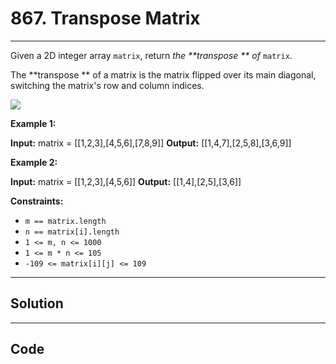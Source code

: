 # 867. Transpose Matrix

---

Given a 2D integer array `matrix`, return _the **transpose ** of_ `matrix`.

The **transpose ** of a matrix is the matrix flipped over its main diagonal, switching the matrix's row and column indices.

![](https://assets.leetcode.com/uploads/2021/02/10/hint_transpose.png)

 

**Example 1:**


**Input:** matrix = [[1,2,3],[4,5,6],[7,8,9]]
**Output:** [[1,4,7],[2,5,8],[3,6,9]]


**Example 2:**


**Input:** matrix = [[1,2,3],[4,5,6]]
**Output:** [[1,4],[2,5],[3,6]]


 

**Constraints:**

  * `m == matrix.length`
  * `n == matrix[i].length`
  * `1 <= m, n <= 1000`
  * `1 <= m * n <= 105`
  * `-109 <= matrix[i][j] <= 109`

---

## Solution



---

## Code
```python


```